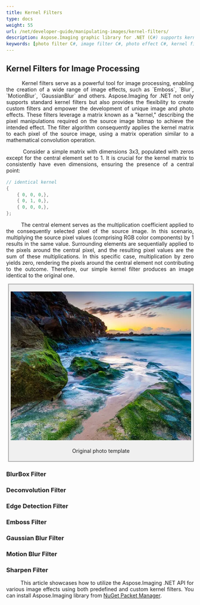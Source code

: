 ```yaml
---
title: Kernel Filters
type: docs
weight: 55
url: /net/developer-guide/manipulating-images/kernel-filters/
description: Aspose.Imaging graphic library for .NET (C#) supports kernel filters such Emboss, Blur, MotionBlur as well as custom kernels.
keywords: [photo filter C#, image filter C#, photo effect C#, kernel filter, blur image, emboss image, motion blur filter, kernel matrix, convolution operation, blurbox filter, gaussian blur, custom kernel filter]
---
```


## Kernel Filters for Image Processing

<p align='justify'>
&nbsp;&nbsp;&nbsp;&nbsp;&nbsp;&nbsp;&nbsp;&nbsp;
Kernel filters serve as a powerful tool for image processing, enabling the creation of a wide range of image effects, such as `Emboss`, `Blur`, `MotionBlur`, `GaussianBlur` and others. Aspose.Imaging for .NET not only supports standard kernel filters but also provides the flexibility to create custom filters and empower the development of unique image and photo effects. These filters leverage a matrix known as a "kernel," describing the pixel manipulations required on the source image bitmap to achieve the intended effect. The filter algorithm consequently applies the kernel matrix to each pixel of the source image, using a matrix operation similar to a mathematical convolution operation.
</p>

<p align='justify'>
&nbsp;&nbsp;&nbsp;&nbsp;&nbsp;&nbsp;&nbsp;&nbsp;
Consider a simple matrix with dimensions 3x3, populated with zeros except for the central element set to 1. It is crucial for the kernel matrix to consistently have even dimensions, ensuring the presence of a central point:
</p>

```cs
// identical kernel
{
    { 0, 0, 0,},
    { 0, 1, 0,},
    { 0, 0, 0,},
};
```

<p align='justify'>
&nbsp;&nbsp;&nbsp;&nbsp;&nbsp;&nbsp;&nbsp;&nbsp;
The central element serves as the multiplication coefficient applied to the consequently selected pixel of the source image. In this scenario, multiplying the source pixel values (comprising RGB color components) by 1 results in the same value. Surrounding elements are sequentially applied to the pixels around the central pixel, and the resulting pixel values are the sum of these multiplications. In this specific case, multiplication by zero yields zero, rendering the pixels around the central element not contributing to the outcome. Therefore, our simple kernel filter produces an image identical to the original one.
</p>

<style>
   .frame {
    border: 2px solid darkgray;
    padding: 5px;
    margin: 10px 0 5px 5px;
    background: #f0f0f0;
    align-items: center;
   }
   .marginauto {
    margin: 10px auto 20px;
    display: block;
   }
   .frame figcaption {
    margin: 0 auto;
    display: flex;
    flex-direction: row;
    justify-content: center;
   }
</style>

<figure class="frame"><p>
    <img class="marginauto" src="./template-landscape.webp" alt="Original photo template before kernel filter" width="640" height="400"/>
<figcaption>Original photo template</figcaption>
</p></figure>

### BlurBox Filter

### Deconvolution Filter

### Edge Detection Filter

### Emboss Filter

### Gaussian Blur Filter

### Motion Blur Filter

### Sharpen Filter


<p align='justify'>
&nbsp;&nbsp;&nbsp;&nbsp;&nbsp;&nbsp;&nbsp;&nbsp;
This article showcases how to utilize the Aspose.Imaging .NET API for various image effects using both predefined and custom kernel filters. You can install Aspose.Imaging library from <a href="https://www.nuget.org/packages/Aspose.Imaging/">NuGet Packet Manager</a>.
</p>
